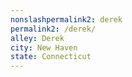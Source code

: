 ```yaml
---
﻿nonslashpermalink2: derek
permalink2: /derek/
alley: Derek
city: New Haven
state: Connecticut
---
```

